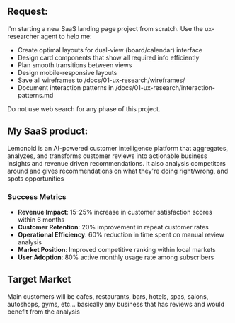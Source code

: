 ## Request:
I'm starting a new SaaS landing page project from scratch. Use the ux-researcher agent to help me:

- Create optimal layouts for dual-view (board/calendar) interface
- Design card components that show all required info efficiently
- Plan smooth transitions between views
- Design mobile-responsive layouts
- Save all wireframes to /docs/01-ux-research/wireframes/
- Document interaction patterns in /docs/01-ux-research/interaction-patterns.md

Do not use web search for any phase of this project.

## My SaaS product: 
Lemonoid is an AI-powered customer intelligence platform that aggregates, analyzes, and transforms customer reviews into actionable business insights and revenue driven recommendations. It also analysis competitors around and gives recommendations on what they're doing right/wrong, and spots opportunities

### Success Metrics
- **Revenue Impact**: 15-25% increase in customer satisfaction scores within 6 months
- **Customer Retention**: 20% improvement in repeat customer rates
- **Operational Efficiency**: 60% reduction in time spent on manual review analysis
- **Market Position**: Improved competitive ranking within local markets
- **User Adoption**: 80% active monthly usage rate among subscribers

## Target Market
Main customers will be cafes, restaurants, bars, hotels, spas, salons, autoshops, gyms, etc... basically any business that has reviews and would benefit from the analysis
